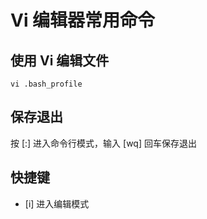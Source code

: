 # Vi 编辑器常用命令

## 使用 Vi 编辑文件

```shell
vi .bash_profile
```

## 保存退出

按 [:] 进入命令行模式，输入 [wq] 回车保存退出

## 快捷键

* [i] 进入编辑模式

